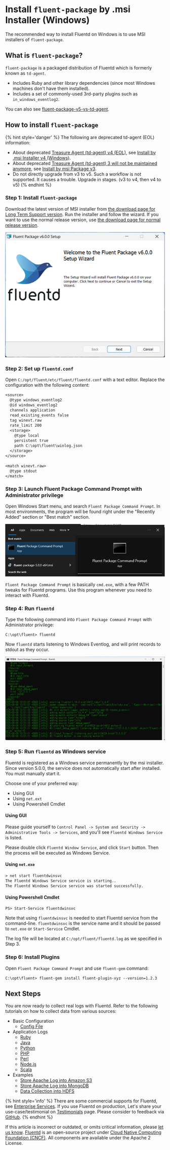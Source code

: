 # Install `fluent-package` by .msi Installer \(Windows\)

The recommended way to install Fluentd on Windows is to use MSI installers of `fluent-package`.

## What is `fluent-package`?

`fluent-package` is a packaged distribution of Fluentd which is formerly known as `td-agent`.

* Includes Ruby and other library dependencies \(since most Windows machines don't have them installed\).
* Includes a set of commonly-used 3rd-party plugins such as `in_windows_eventlog2`.

You can also see [fluent-package-v5-vs-td-agent](../../quickstart/fluent-package-v5-vs-td-agent.md).

## How to install `fluent-package`

{% hint style='danger' %}
The following are deprecated td-agent (EOL) information:

* About deprecated [Treasure Agent (td-agent) v4 (EOL)](https://www.fluentd.org/blog/schedule-for-td-agent-4-eol), see [Install by .msi Installer v4 (Windows)](../install-by-msi-td-agent-v4.md).
* About deprecated [Treasure Agent (td-agent) 3 will not be maintained anymore](https://www.fluentd.org/blog/schedule-for-td-agent-3-eol), see [Install by msi Package  v3](../install-by-msi-td-agent-v3.md).
* Do not directly upgrade from v3 to v5. Such a workflow is not supported. It causes a trouble. Upgrade in stages. (v3 to v4, then v4 to v5)
{% endhint %}

### Step 1: Install `fluent-package`

Download the latest version of MSI installer from [the download page for Long Term Support version](https://fluentd.cdn.cncf.io/lts/6/windows/index.html).
Run the installer and follow the wizard.
If you want to use the normal release version, use [the download page for normal release version](https://fluentd.cdn.cncf.io/6/windows/index.html).

![fluent-package installation wizard](../../.gitbook/assets/fluent-package6-wizard.png)

### Step 2: Set up `fluentd.conf`

Open `C:/opt/fluent/etc/fluent/fluentd.conf` with a text editor. Replace the configuration with the following content:

```text
<source>
  @type windows_eventlog2
  @id windows_eventlog2
  channels application
  read_existing_events false
  tag winevt.raw
  rate_limit 200
  <storage>
    @type local
    persistent true
    path C:\opt\fluent\winlog.json
  </storage>
</source>

<match winevt.raw>
  @type stdout
</match>
```

### Step 3: Launch Fluent Package Command Prompt with Administrator privilege

Open Windows Start menu, and search `Fluent Package Command Prompt`. In most environments, the program will be found right under the "Recently Added" section or "Best match" section.

![Windows start menu and Fluent Package Command Prompt](../../.gitbook/assets/fluent-package5-menu.png)

`Fluent Package Command Prompt` is basically `cmd.exe`, with a few PATH tweaks for Fluentd programs. Use this program whenever you need to interact with Fluentd.

### Step 4: Run `fluentd`

Type the following command into `Fluent Package Command Prompt` with Administrator privilege:

```text
C:\opt\fluent> fluentd
```

Now `fluentd` starts listening to Windows Eventlog, and will print records to stdout as they occur.

![Fluent Package Command Prompt](../../.gitbook/assets/fluent-package6-prompt.png)

### Step 5: Run `fluentd` as Windows service

Fluentd is registered as a Windows service permanently by the msi installer.
Since version 5.0.0, the service does not automatically start after installed. You must manually start it.

Choose one of your preferred way:

* Using GUI
* Using `net.ext`
* Using Powershell Cmdlet

#### Using GUI

Please guide yourself to `Control Panel -> System and Security -> Administrative Tools -> Services`, and you'll see `Fluentd Windows Service` is listed.

Please double click `Fluentd Window Service`, and click `Start` button. Then the process will be executed as Windows Service.

#### Using `net.exe`

```text
> net start fluentdwinsvc
The Fluentd Windows Service service is starting..
The Fluentd Windows Service service was started successfully.
```

#### Using Powershell Cmdlet

```text
PS> Start-Service fluentdwinsvc
```

Note that using `fluentdwinsvc` is needed to start Fluentd service from the command-line. `fluentdwinsvc` is the service name and it should be passed to `net.exe` or `Start-Service` Cmdlet.

The log file will be located at `C:/opt/fluent/fluentd.log` as we specified in Step 3.

### Step 6: Install Plugins

Open `Fluent Package Command Prompt` and use `fluent-gem` command:

```text
C:\opt\fluent> fluent-gem install fluent-plugin-xyz --version=1.2.3
```

## Next Steps

You are now ready to collect real logs with Fluentd. Refer to the following tutorials on how to collect data from various sources:

* Basic Configuration
  * [Config File](../../configuration/config-file.md)
* Application Logs
  * [Ruby](../../language-bindings/ruby.md)
  * [Java](../../language-bindings/java.md)
  * [Python](../../language-bindings/python.md)
  * [PHP](../../language-bindings/php.md)
  * [Perl](../../language-bindings/perl.md)
  * [Node.js](../../language-bindings/nodejs.md)
  * [Scala](../../language-bindings/scala.md)
* Examples
  * [Store Apache Log into Amazon S3](../../how-to-guides/apache-to-s3.md)
  * [Store Apache Log into MongoDB](../../how-to-guides/apache-to-mongodb.md)
  * [Data Collection into HDFS](../../how-to-guides/http-to-hdfs.md)

{% hint style='info' %}
There are some commercial supports for Fluentd, see [Enterprise Services](https://www.fluentd.org/enterprise_services).
If you use Fluentd on production, Let's share your use-case/testimonial on [Testimonials](https://www.fluentd.org/testimonials) page.
Please consider to feedback via [GitHub](https://github.com/fluent/fluentd-website/issues/new?template=testimonials.yml).
{% endhint %}

If this article is incorrect or outdated, or omits critical information, please [let us know](https://github.com/fluent/fluentd-docs-gitbook/issues?state=open). [Fluentd](http://www.fluentd.org/) is an open-source project under [Cloud Native Computing Foundation \(CNCF\)](https://cncf.io/). All components are available under the Apache 2 License.
